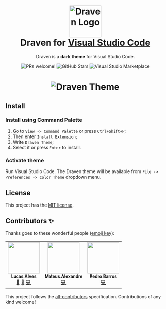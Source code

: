 <h1 align="center">
  <img src="https://user-images.githubusercontent.com/17712401/106828858-bccbbc80-6669-11eb-85e4-23a779a48d2a.png" alt="Draven Logo" width="100">
  <br>
  Draven for <a href="https://code.visualstudio.com/">Visual Studio Code</a>
  <br>
</h1>

<p align="center">
  Draven is a <strong>dark theme</strong> for Visual Studio Code.
</p>

<p align="center">
  <img src="https://img.shields.io/badge/PRs-welcome-blue" alt="PRs welcome!" />
  <img alt="GitHub Stars" src="https://img.shields.io/github/stars/lucalves/draven-theme?color=blue">
  <img alt="Visual Studio Marketplace" src="https://vsmarketplacebadge.apphb.com/downloads-short/lucalves.draven-theme.svg?color=blue?style=flat-square)](https://marketplace.visualstudio.com/items?itemName=lucalves.draven-theme">
</p>

<h1 align="center">
  <img src="https://user-images.githubusercontent.com/17712401/106931363-44124200-66f5-11eb-8c32-db4a9f57831f.png" alt="Draven Theme">
</h1>

## Install

### Install using Command Palette

1.  Go to `View -> Command Palette` or press `Ctrl+Shift+P`;
2.  Then enter `Install Extension`;
3.  Write `Draven Theme`;
4.  Select it or press `Enter` to install.

### Activate theme

Run Visual Studio Code. The Draven theme will be available from `File -> Preferences -> Color Theme` dropdown menu.


## License

This project has the [MIT license](LICENSE).

## Contributors ✨

Thanks goes to these wonderful people ([emoji key](https://allcontributors.org/docs/en/emoji-key)):

<!-- ALL-CONTRIBUTORS-LIST:START - Do not remove or modify this section -->
<!-- prettier-ignore-start -->
<!-- markdownlint-disable -->
<table>
  <tr>
    <td align="center"><a href="http://lucalves.me/"><img src="https://avatars.githubusercontent.com/u/17712401?v=4?s=100" width="100px;" alt=""/><br /><sub><b>Lucas Alves</b></sub></a><br /><a href="https://github.com/lucalves/draven-theme/pulls?q=is%3Apr+reviewed-by%3Alucalves" title="Reviewed Pull Requests">👀</a> <a href="https://github.com/lucalves/draven-theme/commits?author=lucalves" title="Documentation">📖</a> <a href="https://github.com/lucalves/draven-theme/commits?author=lucalves" title="Code">💻</a></td>
    <td align="center"><a href="https://github.com/mateusalexandre"><img src="https://avatars.githubusercontent.com/u/17730409?v=4?s=100" width="100px;" alt=""/><br /><sub><b>Mateus Alexandre</b></sub></a><br /><a href="https://github.com/lucalves/draven-theme/commits?author=mateusalexandre" title="Code">💻</a></td>
    <td align="center"><a href="https://github.com/pedbarros"><img src="https://avatars.githubusercontent.com/u/8016152?v=4?s=100" width="100px;" alt=""/><br /><sub><b>Pedro Barros</b></sub></a><br /><a href="https://github.com/lucalves/draven-theme/commits?author=pedbarros" title="Code">💻</a></td>
  </tr>
</table>

<!-- markdownlint-restore -->
<!-- prettier-ignore-end -->

<!-- ALL-CONTRIBUTORS-LIST:END -->

This project follows the [all-contributors](https://github.com/all-contributors/all-contributors) specification. Contributions of any kind welcome!
